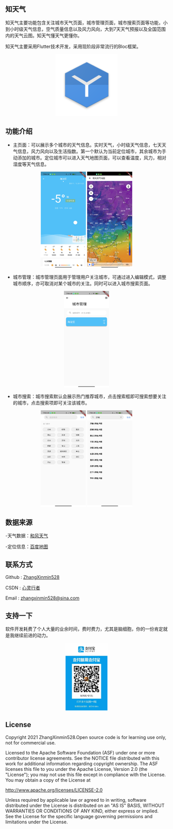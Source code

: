  知天气
---

知天气主要功能包含关注城市天气页面，城市管理页面，城市搜索页面等功能，小到小时级天气信息，空气质量信息以及风力风向，大到7天天气预报以及全国范围内的天气云图。知天气懂天气更懂你。

知天气主要采用Flutter技术开发，采用现阶段非常流行的Bloc框架。

<p align="center">
  <img alt="logo" src="https://github.com/ZhangXinmin528/AndroidUtils/blob/master/app/src/main/assets/ic_launcher.png"/>
</p>

 功能介绍
---

- 主页面：可以展示多个城市的天气信息。实时天气，小时级天气信息，七天天气信息，风力风向以及生活指数。第一个默认为当前定位城市，其余城市为手动添加的城市。定位城市可以进入天气地图页面，可以查看温度，风力，相对湿度等天气信息。

<center class="half">
<img src="/screenshot/weather_page.jpg" width = "140" height = "300" alt="首页"  />
<img src="/screenshot/weather_map.jpg" width = "140" height = "300" alt="天气地图"  />
</center>

- 城市管理：城市管理页面用于管理用户关注城市，可通过进入编辑模式，调整城市顺序，亦可取消对某个城市的关注。同时可以进入城市搜索页面。

<center class="half">
<img src="/screenshot/weather_manage.jpg" width = "140" height = "300" alt="城市管理"  />
</center>

- 城市搜索：城市搜索默认会展示热门推荐城市，点击搜索框即可搜索想要关注的城市，点击搜索项即可关注该城市。

<center class="half">
<img src="/screenshot/hot_city.jpg" width = "140" height = "300" alt="热门城市"  />
<img src="/screenshot/search_result.jpg" width = "140" height = "300" alt="搜索结果"  />
</center>

数据来源
---

-天气数据：[和风天气](https://dev.qweather.com/)

-定位信息：[百度地图](https://lbsyun.baidu.com/)

联系方式
---
Github : [ZhangXinmin528](https://github.com/ZhangXinmin528?tab=repositories)

CSDN : [心灵行者](https://blog.csdn.net/zxm528)

Email : zhangxinmin528@sina.com

支持一下
---

软件开发耗费了个人大量的业余时间，费时费力，尤其是脑细胞，你的一份肯定就是我继续前进的动力。


<center class="half">
<img src="/screenshot/zhifubao.jpg" width = "130" height = "210" alt="支付宝"  />
</center>

License
---

Copyright 2021 ZhangXinmin528.Open source code is for learning use only, not for commercial use.

Licensed to the Apache Software Foundation (ASF) under one or more contributor
license agreements.  See the NOTICE file distributed with this work for
additional information regarding copyright ownership.  The ASF licenses this
file to you under the Apache License, Version 2.0 (the "License"); you may not
use this file except in compliance with the License.  You may obtain a copy of
the License at

  http://www.apache.org/licenses/LICENSE-2.0

Unless required by applicable law or agreed to in writing, software
distributed under the License is distributed on an "AS IS" BASIS, WITHOUT
WARRANTIES OR CONDITIONS OF ANY KIND, either express or implied.  See the
License for the specific language governing permissions and limitations under
the License.


